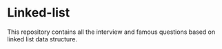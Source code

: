 # Linked-list

This repository contains all the interview and famous questions based on linked list data structure.
